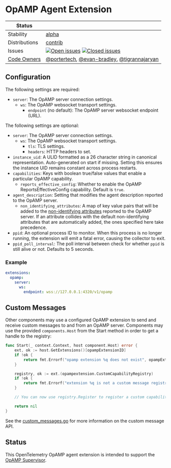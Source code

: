 # OpAMP Agent Extension
<!-- status autogenerated section -->
| Status        |           |
| ------------- |-----------|
| Stability     | [alpha]  |
| Distributions | [contrib] |
| Issues        | [![Open issues](https://img.shields.io/github/issues-search/open-telemetry/opentelemetry-collector-contrib?query=is%3Aissue%20is%3Aopen%20label%3Aextension%2Fopamp%20&label=open&color=orange&logo=opentelemetry)](https://github.com/open-telemetry/opentelemetry-collector-contrib/issues?q=is%3Aopen+is%3Aissue+label%3Aextension%2Fopamp) [![Closed issues](https://img.shields.io/github/issues-search/open-telemetry/opentelemetry-collector-contrib?query=is%3Aissue%20is%3Aclosed%20label%3Aextension%2Fopamp%20&label=closed&color=blue&logo=opentelemetry)](https://github.com/open-telemetry/opentelemetry-collector-contrib/issues?q=is%3Aclosed+is%3Aissue+label%3Aextension%2Fopamp) |
| [Code Owners](https://github.com/open-telemetry/opentelemetry-collector-contrib/blob/main/CONTRIBUTING.md#becoming-a-code-owner)    | [@portertech](https://www.github.com/portertech), [@evan-bradley](https://www.github.com/evan-bradley), [@tigrannajaryan](https://www.github.com/tigrannajaryan) |

[alpha]: https://github.com/open-telemetry/opentelemetry-collector#alpha
[contrib]: https://github.com/open-telemetry/opentelemetry-collector-releases/tree/main/distributions/otelcol-contrib
<!-- end autogenerated section -->

## Configuration

The following settings are required:

- `server`: The OpAMP server connection settings.
  - `ws`: The OpAMP websocket transport settings.
    - `endpoint` (no default): The OpAMP server websocket endpoint (URL).

The following settings are optional:

- `server`: The OpAMP server connection settings.
  - `ws`: The OpAMP websocket transport settings.
    - `tls`: TLS settings.
    - `headers`: HTTP headers to set.
- `instance_uid`: A ULID formatted as a 26 character string in canonical
  representation. Auto-generated on start if missing. Setting this ensures the
  instance UID remains constant across process restarts.
- `capabilities`: Keys with boolean true/false values that enable a particular OpAMP capability.
  - `reports_effective_config`: Whether to enable the OpAMP ReportsEffectiveConfig capability. Default is `true`.
- `agent_description`: Setting that modifies the agent description reported to the OpAMP server.
  - `non_identifying_attributes`: A map of key value pairs that will be added to the [non-identifying attributes](https://github.com/open-telemetry/opamp-spec/blob/main/specification.md#agentdescriptionnon_identifying_attributes) reported to the OpAMP server. If an attribute collides with the default non-identifying attributes that are automatically added, the ones specified here take precedence.
- `ppid`: An optional process ID to monitor. When this process is no longer running, the extension will emit a fatal error, causing the collector to exit.
- `ppid_poll_interval`: The poll interval between check for whether `ppid` is still alive or not. Defaults to 5 seconds.

### Example

``` yaml
extensions:
  opamp:
    server:
      ws:
        endpoint: wss://127.0.0.1:4320/v1/opamp
```

## Custom Messages

Other components may use a configured OpAMP extension to send and receive custom messages to and from an OpAMP server. Components may use the provided `components.Host` from the Start method in order to get a handle to the registry:

```go
func Start(_ context.Context, host component.Host) error {
	ext, ok := host.GetExtensions()[opampExtensionID]
	if !ok {
		return fmt.Errorf("opamp extension %q does not exist", opampExtensionID)
	}

	registry, ok := ext.(opampextension.CustomCapabilityRegistry)
	if !ok {
		return fmt.Errorf("extension %q is not a custom message registry", opampExtensionID)
	}

	// You can now use registry.Register to register a custom capability

	return nil
}
```

See the [custom_messages.go](./custom_messages.go) for more information on the custom message API.

## Status

This OpenTelemetry OpAMP agent extension is intended to support the [OpAMP
Supervisor][supervisor].

[supervisor]: https://github.com/open-telemetry/opentelemetry-collector-contrib/tree/main/cmd/opampsupervisor
